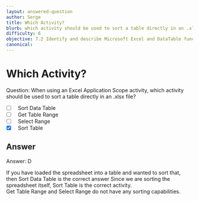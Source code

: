 ```yaml
---
layout: answered-question
author: Serge
title: Which Activity?
blurb: which activity should be used to sort a table directly in an .xlsx file?
difficulty: 6
objective: 7.2 Identify and describe Microsoft Excel and DataTable functions, and how Excel activities are used for data manipulation
canonical: 
---
```

<h1>Which Activity?</h1>

Question: When using an Excel Application Scope activity, which activity should be used to sort a table directly in an .xlsx file?

- [ ] &nbsp;  Sort Data Table 
- [ ] &nbsp;  Get Table Range
- [ ] &nbsp;  Select Range 
- [x] &nbsp;  Sort Table

## Answer

Answer: D 

If you have loaded the spreadsheet into a table and wanted to sort that, then Sort Data Table is the correct answer
Since we are sorting the spreadsheet itself, Sort Table is the correct activity.  
Get Table Range and Select Range do not have any sorting capabilities. 
